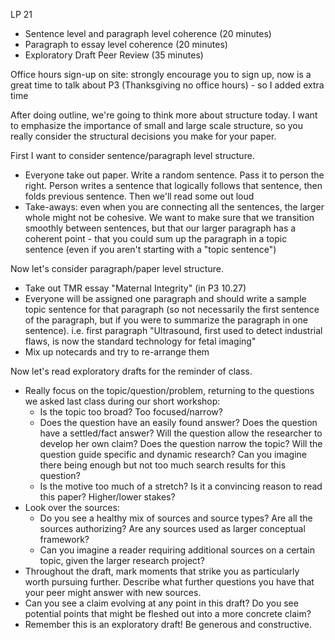 LP 21


- Sentence level and paragraph level coherence (20 minutes)
- Paragraph to essay level coherence (20 minutes)
- Exploratory Draft Peer Review (35 minutes)

Office hours sign-up on site: strongly encourage you to sign up, now is a great time to talk about P3 (Thanksgiving no office hours) - so I added extra time

After doing outline, we're going to think more about structure today. I want to emphasize the importance of small and large scale structure, so you really consider the structural decisions you make for your paper.

First I want to consider sentence/paragraph level structure.

- Everyone take out paper. Write a random sentence. Pass it to person the right. Person writes a sentence that logically follows that sentence, then folds previous sentence. Then we'll read some out loud
- Take-aways: even when you are connecting all the sentences, the larger whole might not be cohesive. We want to make sure that we transition smoothly between sentences, but that our larger paragraph has a coherent point - that you could sum up the paragraph in a topic sentence (even if you aren't starting with a "topic sentence")

Now let's consider paragraph/paper level structure.

- Take out TMR essay "Maternal Integrity" (in P3 10.27)
- Everyone will be assigned one paragraph and should write a sample topic sentence for that paragraph (so not necessarily the first sentence of the paragraph, but if you were to summarize the paragraph in one sentence). i.e. first paragraph "Ultrasound, first used to detect industrial flaws, is now the standard technology for fetal imaging"
- Mix up notecards and try to re-arrange them  

Now let's read exploratory drafts for the reminder of class.
- Really focus on the topic/question/problem, returning to the questions we asked last class during our short workshop:
  - Is the topic too broad? Too focused/narrow?
  - Does the question have an easily found answer? Does the question have a settled/fact answer? Will the question allow the researcher to develop her own claim? Does the question narrow the topic? Will the question guide specific and dynamic research? Can you imagine there being enough but not too much search results for this question?
  - Is the motive too much of a stretch? Is it a convincing reason to read this paper? Higher/lower stakes?
- Look over the sources:
  - Do you see a healthy mix of sources and source types? Are all the sources authorizing? Are any sources used as larger conceptual framework?
  - Can you imagine a reader requiring additional sources on a certain topic, given the larger research project?
- Throughout the draft, mark moments that strike you as particularly worth pursuing further. Describe what further questions you have that your peer might answer with new sources.
- Can you see a claim evolving at any point in this draft? Do you see potential points that might be fleshed out into a more concrete claim?
- Remember this is an exploratory draft! Be generous and constructive.  

